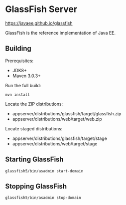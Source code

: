 GlassFish Server
=================
https://javaee.github.io/glassfish

GlassFish is the reference implementation of Java EE.

Building
--------

Prerequisites:

* JDK8+
* Maven 3.0.3+

Run the full build:

`mvn install`

Locate the ZIP distributions:
- appserver/distributions/glassfish/target/glassfish.zip
- appserver/distributions/web/target/web.zip

Locate staged distributions:
- appserver/distributions/glassfish/target/stage
- appserver/distributions/web/target/stage

Starting GlassFish
------------------

`glassfish5/bin/asadmin start-domain`

Stopping GlassFish
------------------

`glassfish5/bin/asadmin stop-domain`
